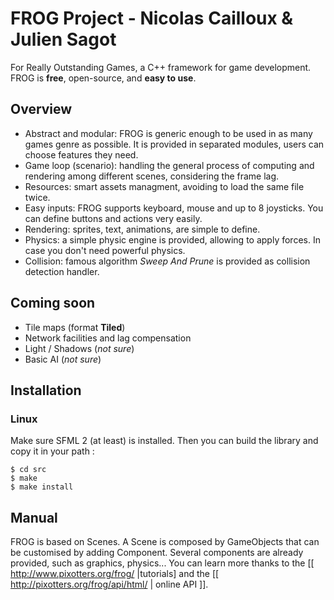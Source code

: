 # FROG Project - Nicolas Cailloux & Julien Sagot

For Really Outstanding Games, a C++ framework for game development.  
FROG is **free**, open-source, and **easy to use**. 

## Overview

- Abstract and modular: FROG is generic enough to be used in as many games 
genre as possible. It is provided in separated modules, users can choose 
features they need. 
- Game loop (scenario): handling the general process of computing and 
rendering among different scenes, considering the frame lag.
- Resources: smart assets managment, avoiding to load the same file twice. 
- Easy inputs: FROG supports keyboard, mouse and up to 8 joysticks. You can 
define buttons and actions very easily. 
- Rendering: sprites, text, animations, are simple to define.
- Physics: a simple physic engine is provided, allowing to apply forces. In 
case you don't need powerful physics. 
- Collision: famous algorithm *Sweep And Prune* is provided as collision 
detection handler. 

## Coming soon 

- Tile maps (format **Tiled**)
- Network facilities and lag compensation
- Light / Shadows (*not sure*)
- Basic AI (*not sure*)

## Installation 

### Linux 

Make sure SFML 2 (at least) is installed. Then you can build the library and 
copy it in your path : 

```
$ cd src
$ make
$ make install
```

## Manual

FROG is based on Scenes. A Scene is composed by GameObjects that can be 
customised by adding Component. Several components are already provided, 
such as graphics, physics... 
You can learn more thanks to the [[ http://www.pixotters.org/frog/ |tutorials] 
and the [[ http://pixotters.org/frog/api/html/ | online API ]].